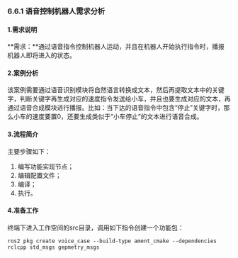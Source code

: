 ### 6.6.1 语音控制机器人需求分析

#### 1.需求说明

**需求：**通过语音指令控制机器人运动，并且在机器人开始执行指令时，播报机器人即将进入的状态。

#### 2.案例分析

该案例需要通过语音识别模块将自然语言转换成文本，然后再提取文本中的关键字，判断关键字再生成对应的速度指令发送给小车，并且也要生成对应的文本，再通过语音合成模块进行播报。比如：当下达的语音指令中包含“停止”关键字时，那么小车的速度要置0，还要生成类似于“小车停止”的文本进行语音合成。

#### 3.流程简介

主要步骤如下：

1. 编写功能实现节点；
2. 编辑配置文件；
3. 编译；
4. 执行。

#### 4.准备工作

终端下进入工作空间的src目录，调用如下指令创建一个功能包：

```
ros2 pkg create voice_case --build-type ament_cmake --dependencies rclcpp std_msgs gepmetry_msgs
```



